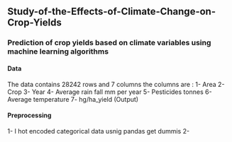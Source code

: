 ## Study-of-the-Effects-of-Climate-Change-on-Crop-Yields
### Prediction of crop yields based on climate variables using machine learning algorithms 
#### Data
The data contains 28242 rows and 7 columns
the columns are : 
1- Area
2- Crop
3- Year
4- Average rain fall mm per year
5- Pesticides tonnes
6- Average temperature
7- hg/ha_yield (Output)
#### Preprocessing
1- I hot encoded categorical data usnig pandas get dummis
2-
